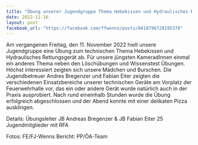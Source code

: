 ```yaml
---
title: "Übung unserer Jugendgruppe Thema Hebekissen und Hydraulisches Rettungsgerät"
date: 2022-11-16
layout: post
facebook_url: "https://facebook.com/ffwenns/posts/8418796728195378"
---
```


Am vergangenen Freitag, den 11. November 2022 hielt unsere Jugendgruppe eine Übung zum technischen Thema Hebekissen und Hydraulisches Rettungsgerät ab. Für unsere jüngsten KameradInnen einmal ein anderes Thema neben den Löschübungen und Wissenstest Übungen. Höchst interessiert zeigten sich unsere Mädchen und Burschen. Die Jugendbetreuer Andres Bregenzer und Fabian Eiter zeigten die verschiedenen Einsatzbereiche unserer technischen Geräte am Vorplatz der Feuerwehrhalle vor, das ein oder andere Gerät wurde natürlich auch in der Praxis ausprobiert. Nach rund eineinhalb Stunden wurde die Übung erfolgreich abgeschlossen und der Abend konnte mit einer delikaten Pizza ausklingen. 

Details:
Übungsleiter JB Andreas Bregenzer & JB Fabian Eiter 
25 Jugendmitglieder mit RFA

 

Fotos: FE/FJ-Wenns 
Bericht: PP/ÖA-Team